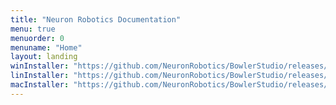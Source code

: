 ```yaml
---
title: "Neuron Robotics Documentation"
menu: true
menuorder: 0
menuname: "Home"
layout: landing
winInstaller: "https://github.com/NeuronRobotics/BowlerStudio/releases/download/0.4.7/Windows-BowlerStudio-0.4.7.exe"
linInstaller: "https://github.com/NeuronRobotics/BowlerStudio/releases/download/0.4.7/Ubuntu-BowlerStudio-0.4.7.deb"
macInstaller: "https://github.com/NeuronRobotics/BowlerStudio/releases/download/0.4.7/MacOSX-BowlerStudio-0.4.7.zip"
---
```


